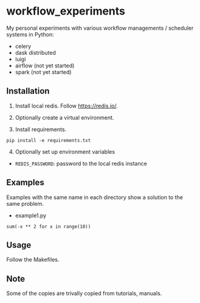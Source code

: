 # workflow_experiments

My personal experiments with various workflow managements / scheduler systems in Python:

- celery
- dask distributed
- luigi
- airflow (not yet started)
- spark (not yet started)

## Installation

1) Install local redis. Follow <https://redis.io/>.

2) Optionally create a virtual environment.

3) Install requirements.

```
pip install -e requirements.txt
```

4) Optionally set up environment variables 

- `REDIS_PASSWORD`: password to the local redis instance

## Examples

Examples with the same name in each directory show a solution to the same problem.

- example1.py

```
sum(-x ** 2 for x in range(10))
```

## Usage

Follow the Makefiles.

## Note

Some of the copies are trivally copied from tutorials, manuals.

